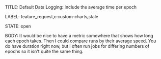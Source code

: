 TITLE:
Default Data Logging: Include the average time per epoch

LABEL:
feature_request,c:custom-charts,stale

STATE:
open

BODY:
It would be nice to have a metric somewhere that shows how long each epoch takes. Then I could compare runs by their average speed. You do have duration right now, but I often run jobs for differing numbers of epochs so it isn't quite the same thing.


